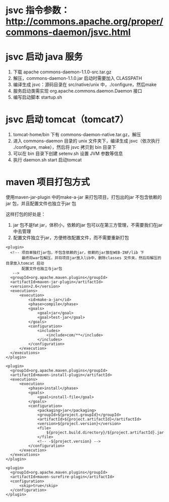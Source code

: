 # jsvc 指令参数：http://commons.apache.org/proper/commons-daemon/jsvc.html

# jsvc 启动 java 服务

1. 下载 apache commons-daemon-1.1.0-src.tar.gz
2. 解压，commons-daemon-1.1.0.jar 启动时需要加入 CLASSPATH
3. 编译生成 jsvc：源码目录在 src/native/unix 中，./configure，然后make
4. 服务启动类需实现 org.apache.commons.daemon.Daemon 接口
5. 编写启动脚本 startup.sh


# jsvc 启动 tomcat（tomcat7）

1. tomcat-home/bin 下有 commons-daemon-native.tar.gz，解压
2. 进入 commons-daemon 目录的 unix 文件夹下，编译生成 jsvc（依次执行 ./configure, make），然后将 jsvc 拷贝到 bin 目录下
3. 可以在 bin 目录下创建 setenv.sh 设置 JVM 参数等信息
4. 执行 daemon.sh start 启动tomcat



# maven 项目打包方式

使用maven-jar-plugin 中的make-a-jar 来打包项目，打包出的jar 不包含依赖的jar 包，并且配置文件也独立于jar 包

这样打包的好处是：
1. jar 包不是fat jar，体积小，依赖的jar 包可以在第三方管理，不需要我们在jar 中去管理
2. 配置文件独立于jar，方便修改配置文件，而不需要重新打包

```
<plugin>
  <!-- 项目单独打jar包，不包含依赖的jar，依赖的jar放在WEB-INF/lib 下
       最终将war包解压，并将项目jar放入lib中，删除classes 文件夹，然后将解压的目录放入tomcat 启动
       配置文件也独立与jar包
   -->
  <groupId>org.apache.maven.plugins</groupId>
  <artifactId>maven-jar-plugin</artifactId>
  <version>2.6</version>
  <executions>
      <execution>
          <id>make-a-jar</id>
          <phase>compile</phase>
          <goals>
              <goal>jar</goal>
              <goal>test-jar</goal>
          </goals>
          <configuration>
              <includes>
                  <include>com/**</include>
              </includes>
          </configuration>
      </execution>
  </executions>
</plugin>

<plugin>
  <groupId>org.apache.maven.plugins</groupId>
  <artifactId>maven-install-plugin</artifactId>
  <executions>
      <execution>
          <phase>install</phase>
          <goals>
              <goal>install-file</goal>
          </goals>
          <configuration>
              <packaging>jar</packaging>
              <groupId>${project.groupId}</groupId>
              <artifactId>${project.artifactId}</artifactId>
              <version>${project.version}</version>
              <file>
                  ${project.build.directory}/${project.artifactId}.jar
              </file>
              <!-- -${project.version} -->
          </configuration>
      </execution>
  </executions>
</plugin>

<plugin>
  <groupId>org.apache.maven.plugins</groupId>
  <artifactId>maven-surefire-plugin</artifactId>
  <configuration>
      <skip>true</skip>
  </configuration>
</plugin>
```
 
 

